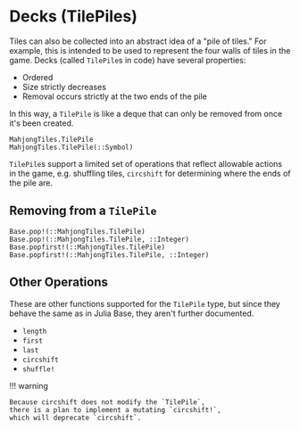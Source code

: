 # Decks (TilePiles)

Tiles can also be collected into an abstract idea of a "pile of tiles."
For example, this is intended to be used to represent the four walls of tiles in the game.
Decks (called `TilePile`s in code) have several properties:

- Ordered
- Size strictly decreases
- Removal occurs strictly at the two ends of the pile

In this way, a `TilePile` is like a deque that can only be removed from once it's been created.

```@docs
MahjongTiles.TilePile
MahjongTiles.TilePile(::Symbol)
```

`TilePile`s support a limited set of operations that reflect allowable actions in the game,
e.g. shuffling tiles, `circshift` for determining where the ends of the pile are.

## Removing from a `TilePile`

```@docs
Base.pop!(::MahjongTiles.TilePile)
Base.pop!(::MahjongTiles.TilePile, ::Integer)
Base.popfirst!(::MahjongTiles.TilePile)
Base.popfirst!(::MahjongTiles.TilePile, ::Integer)
```

## Other Operations

These are other functions supported for the `TilePile` type,
but since they behave the same as in Julia Base,
they aren't further documented.

- `length`
- `first`
- `last`
- `circshift`
- `shuffle!`

!!! warning

    Because circshift does not modify the `TilePile`, 
    there is a plan to implement a mutating `circshift!`,
    which will deprecate `circshift`.

